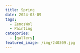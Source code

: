 ```yaml
---
title: Spring
date: 2024-03-09
tags:
  - ZenosWol
  - Painting
categories:
  - [gallery]
featured_image: /img/240309.jpg
---
```


